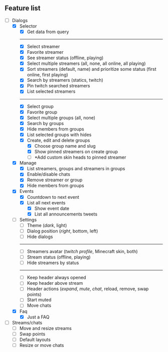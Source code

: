 ## Feature list

- [ ] Dialogs
  - [x] Selector
    - [x] Get data from query
    ***
    - [x] Select streamer
    - [x] Favorite streamer
    - [x] See streamer status (offline, playing)
    - [x] Select multiple streamers (all, none, all online, all playing)
    - [x] Sort streamers (default, name) and prioritize some status (first online, first playing)
    - [x] Search by streamers (statics, twitch)
    - [x] Pin twitch searched streamers
    - [x] List selected streamers
    ***
    - [x] Select group
    - [x] Favorite group
    - [x] Select multiple groups (all, none)
    - [x] Search by groups
    - [x] Hide members from groups
    - [x] List selected groups with hides
    - [x] Create, edit and delete groups
      - [x] Choose group name and slug
      - [x] Show pinned streamers on create group
      - [ ] \*Add custom skin heads to pinned streamer
  - [x] Manage
    - [x] List streamers, groups and streamers in groups
    - [x] Enable/disable chats
    - [x] Remove streamer or group
    - [x] Hide members from groups
  - [x] Events
    - [x] Countdown to next event
    - [x] List all next events
      - [x] Show event date
      - [x] List all announcements tweets
  - [ ] Settings
    - [ ] Theme (_dark_, light)
    - [ ] Dialog position (_right_, bottom, left)
    - [ ] Hide dialogs
    ***
    - [ ] Streamers avatar (_twitch profile_, Minecraft skin, both)
    - [ ] Stream status (offline, playing)
    - [ ] Hide streamers by status
    ***
    - [ ] Keep header always opened
    - [ ] Keep header above stream
    - [ ] Header actions (_expand_, _mute_, _chat_, reload, remove, swap points)
    - [ ] Start muted
    - [ ] Move chats
  - [x] Faq
    - [x] Just a FAQ
- [ ] Streams/chats
  - [ ] Move and resize streams
  - [ ] Swap points
  - [ ] Default layouts
  - [ ] Resize or move chats
